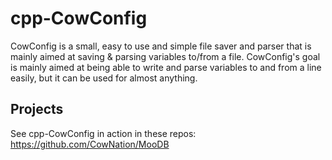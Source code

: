 # cpp-CowConfig

CowConfig is a small, easy to use and simple file saver and parser that is mainly aimed at saving & parsing variables to/from a file. CowConfig's goal is mainly aimed at being able to write and parse variables to and from a line easily, but it can be used for almost anything. 

## Projects
See cpp-CowConfig in action in these repos:
https://github.com/CowNation/MooDB
